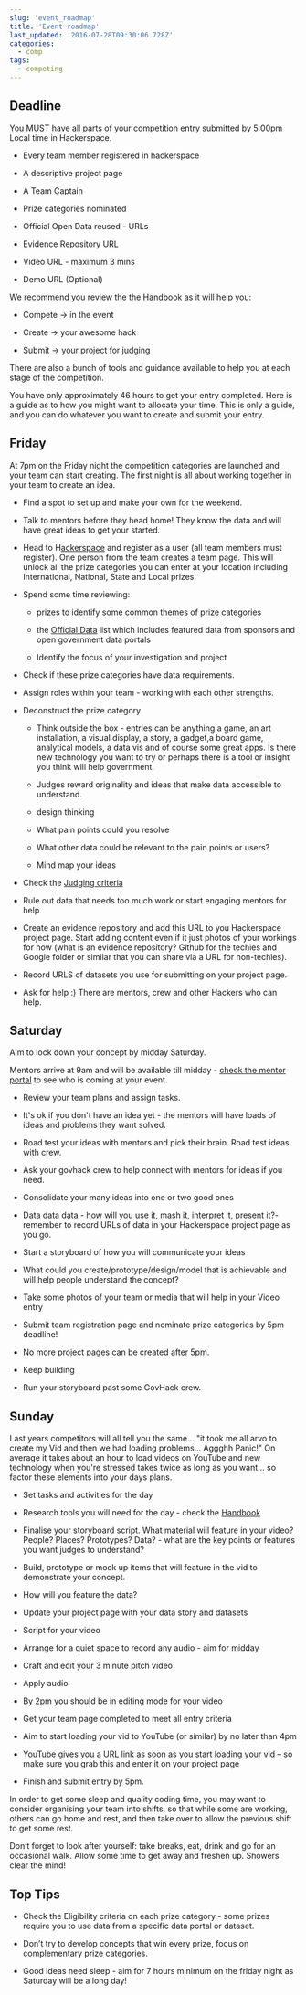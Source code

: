 ```yaml
---
slug: 'event_roadmap'
title: 'Event roadmap'
last_updated: '2016-07-28T09:30:06.728Z'
categories:
  - comp
tags:
  - competing
---
```


## Deadline

You MUST have all parts of your competition entry submitted by 5:00pm Local time in Hackerspace.  

* Every team member registered in hackerspace

* A descriptive project page  

* A Team Captain

* Prize categories nominated 

* Official Open Data reused - URLs  

* Evidence Repository URL  

* Video URL - maximum 3 mins

* Demo URL (Optional)

We recommend you review the the [Handbook](http://portal.govhack.org/handbook/#) as it will help you:

* Compete → in the event

* Create → your awesome hack

* Submit → your project for judging

There are also a bunch of tools and guidance available to help you at each stage of the competition.

You have only approximately 46 hours to get your entry completed. Here is a guide as to how you might want to allocate your time. This is only a guide, and you can do whatever you want to create and submit your entry.   

## Friday

At 7pm on the Friday night the competition categories are launched and your team can start creating. The first night is all about working together in your team to create an idea. 

* Find a spot to set up and make your own for the weekend.

* Talk to mentors before they head home! They know the data and will have great ideas to get your started. 

* Head to  H[ackerspace](http://2016.govhack.org) and register as a user (all team members must register).  One person from the team creates a team page.  This will unlock all the prize categories you can enter at your location including International, National, State and Local prizes.

* Spend some time  reviewing:

    * prizes to identify some common themes of prize categories

    * the [Official Data](http://portal.govhack.org/datasets.html) list which includes featured data from sponsors and open government data portals

    * Identify the focus of your investigation and project

* Check if these prize categories have data requirements.

* Assign roles within your team - working with each other strengths.

* Deconstruct the prize category

    * Think outside the box - entries can be anything a game, an art installation,  a visual display, a story, a gadget,a board game, analytical models, a data vis and of course some great apps.   Is there new technology you want to try or perhaps there is a tool or insight you think will help government.  

    * Judges reward originality and ideas that make data accessible to understand.

    * design thinking

    * What pain points could you resolve

    * What other data could be relevant to the pain points or users?

    * Mind map your ideas

* Check the [Judging criteria](http://portal.govhack.org/handbook/comp/judging_criteria.html)

* Rule out data that needs too much work or start engaging mentors for help

* Create an evidence repository and add this URL to you Hackerspace project page. Start adding content even if it just photos of your workings for now (what is an evidence repository?  Github for the techies and Google folder or similar that you can share via a URL for non-techies).

* Record URLS of datasets you use for submitting on your project page.

* Ask for help :) There are mentors, crew and other Hackers who can help.

## Saturday

Aim to lock down your concept by midday Saturday. 

Mentors arrive at 9am and will be available till midday - [check the mentor portal](http://portal.govhack.org/mentors.html) to see who is coming at your event.  

* Review your team plans and assign tasks.  

* It's ok if you don't have an idea yet - the mentors will have loads of ideas and problems they want solved.

* Road test your ideas with mentors and pick their brain.  Road test ideas with crew.

* Ask your govhack crew to help connect with mentors for ideas if you need.

* Consolidate your many ideas into one or two good ones

* Data data data  - how will you use it, mash it, interpret it, present it?- remember to record URLs of data in  your Hackerspace project page as you go.

* Start a storyboard of how you will communicate your ideas

* What could you create/prototype/design/model that is achievable and will help people understand the concept?  

* Take some photos of your team or media that will help  in your Video entry

* Submit team registration page and nominate prize categories by 5pm deadline!

* No more project pages can be created after 5pm.

* Keep building

* Run your storyboard past some GovHack crew.     

## Sunday

Last years competitors will all tell you the same… "it took me all arvo to create my Vid and then we had loading problems… Aggghh Panic!" On average it takes about an hour to load videos on YouTube and new technology when you're stressed takes twice as long as you want… so factor these elements into your days plans.

* Set tasks and activities for the day

* Research tools you will need for the day - check the [Handbook](http://www.2016.govhack.org)

* Finalise your storyboard script. What material will feature in your video? People? Places? Prototypes? Data? -  what are the key points or features you want judges to understand?  

* Build, prototype or mock up items that will feature in the vid to demonstrate your concept. 

* How will you feature the data?  

* Update your project page with your data story and datasets

* Script for your video

* Arrange for a quiet space to record any audio - aim for midday 

* Craft and edit your 3 minute pitch video 

* Apply audio

* By 2pm you should be in editing mode for your video

* Get your team page completed to meet all entry criteria

* Aim to start loading your vid to YouTube (or similar) by no later than 4pm

* YouTube gives you a URL link as soon as you start loading your vid – so make sure you grab this and enter it on your project page

* Finish and submit entry by 5pm.

In order to get some sleep and quality coding time, you may want to consider organising your team into shifts, so that while some are working, others can go home and rest, and then take over to allow the previous shift to get some rest.

Don’t forget to look after yourself: take breaks, eat, drink and go for an occasional walk. Allow some time to get away and freshen up. Showers clear the mind!

## Top Tips

* Check the Eligibility criteria on each prize category - some prizes require you to use data from a specific data portal or dataset.

* Don’t try to develop concepts that win every prize, focus on complementary  prize categories.  

* Good ideas need sleep - aim for 7 hours minimum on the friday night as Saturday will be a long day!


